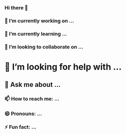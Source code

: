 ### Hi there 👋 


### 🔭 I’m currently working on ...
### 🌱 I’m currently learning ...
### 👯 I’m looking to collaborate on ...
# 🤔 I’m looking for help with ...
## 💬 Ask me about ...
### 📫 How to reach me: ...
### 😄 Pronouns: ...
### ⚡ Fun fact: ...
